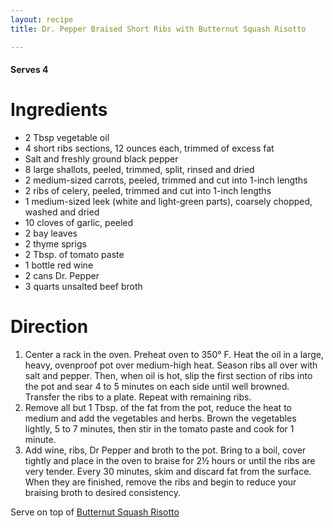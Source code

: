 ```yaml
---
layout: recipe
title: ﻿Dr. Pepper Braised Short Ribs with Butternut Squash Risotto

---
```


#### Serves 4 

# Ingredients 

- 2 Tbsp vegetable oil
- 4 short ribs sections, 12 ounces each, trimmed of excess fat
- Salt and freshly ground black pepper
- 8 large shallots, peeled, trimmed, split, rinsed and dried
- 2 medium-sized carrots, peeled, trimmed and cut into 1-inch lengths
- 2 ribs of celery, peeled, trimmed and cut into 1-inch lengths
- 1 medium-sized leek (white and light-green parts), coarsely chopped, washed and dried
- 10 cloves of garlic, peeled
- 2 bay leaves 
- 2 thyme sprigs 
- 2 Tbsp. of tomato paste
- 1 bottle red wine
- 2 cans Dr. Pepper
- 3 quarts unsalted beef broth

# Direction 

1. Center a rack in the oven. Preheat oven to 350° F.  Heat the oil in a large, heavy, ovenproof pot over medium-high heat. Season ribs all over with salt and pepper. Then, when oil is hot, slip the first section of ribs into the pot and sear 4 to 5 minutes on each side until well browned. Transfer the ribs to a plate. Repeat with remaining ribs.
1. Remove all but 1 Tbsp. of the fat from the pot, reduce the heat to medium and add the vegetables and herbs. Brown the vegetables lightly, 5 to 7 minutes, then stir in the tomato paste and cook for 1 minute.
1. Add wine, ribs, Dr Pepper and broth to the pot. Bring to a boil, cover tightly and place in the oven to braise for 2½ hours or until the ribs are very tender. Every 30 minutes, skim and discard fat from the surface. When they are finished, remove the ribs and begin to reduce your braising broth to desired consistency.

Serve on top of [Butternut Squash Risotto]()
